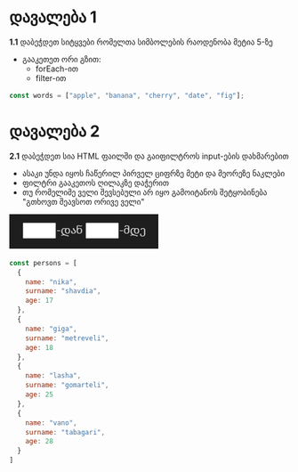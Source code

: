 
# დავალება 1

**1.1** დაბეჭდეთ სიტყვები რომელთა სიმბოლების რაოდენობა მეტია 5-ზე

- გააკეთეთ ორი გზით:
  - forEach-ით
  - filter-ით

```js
const words = ["apple", "banana", "cherry", "date", "fig"];
```


# დავალება 2


**2.1** დაბეჭდეთ სია HTML ფაილში და გაიფილტროს input-ების დახმარებით
- ასაკი უნდა იყოს ჩაწერილ პირველ ციფრზე მეტი და მეორეზე ნაკლები
- ფილტრი გააკეთოს ღილაკზე დაჭერით
- თუ რომელიმე ველი შევსებული არ იყო გამოიტანოს შეტყობინება "გთხოვთ შეავსოთ ორივე ველი"

<!-- <input style="width: 35px"/>-დან <input style="width: 35px"/>-მდე -->

![თუ სურათი არ ჩანს მითხარით](fil.png)

```js
const persons = [
  {
    name: "nika",
    surname: "shavdia",
    age: 17
  },
  {
    name: "giga",
    surname: "metreveli",
    age: 18
  },
  {
    name: "lasha",
    surname: "gomarteli",
    age: 25
  },
  {
    name: "vano",
    surname: "tabagari",
    age: 28
  }
]
```
